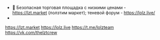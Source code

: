 - 👋 Безопасная торговая площадка с низкими ценами - https://lzt.market (лолзтим маркет); теневой форум - https://lolz.live/
- 
https://lzt.market
https://lolz.live
https://t.me/lolzteam
https://vk.com/thelztcrew

<!---
lztmarket/lztmarket is a ✨ special ✨ repository because its `README.md` (this file) appears on your GitHub profile.
You can click the Preview link to take a look at your changes.
--->
